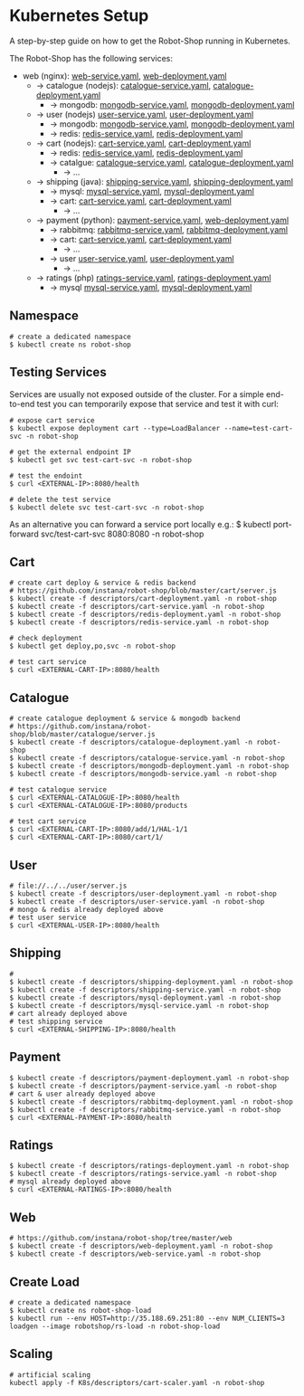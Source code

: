 # Kubernetes Setup

A step-by-step guide on how to get the Robot-Shop running in Kubernetes.

The Robot-Shop has the following services:


* web (nginx): [web-service.yaml](./descriptors/web-service.yaml), [web-deployment.yaml](./descriptors/web-deployment.yaml)
    * -> catalogue (nodejs): [catalogue-service.yaml](./descriptors/catalogue-service.yaml), [catalogue-deployment.yaml](./descriptors/catalogue-deployment.yaml)
        * -> mongodb: [mongodb-service.yaml](./descriptors/mongodb-service.yaml), [mongodb-deployment.yaml](./descriptors/mongodb-deployment.yaml)
    * -> user (nodejs) [user-service.yaml](./descriptors/user-service.yaml), [user-deployment.yaml](./descriptors/user-deployment.yaml)
        * -> mongodb: [mongodb-service.yaml](./descriptors/mongodb-service.yaml), [mongodb-deployment.yaml](./descriptors/mongodb-deployment.yaml)
        * -> redis: [redis-service.yaml](./descriptors/redis-service.yaml), [redis-deployment.yaml](./descriptors/redis-deployment.yaml)
    * -> cart (nodejs): [cart-service.yaml](./descriptors/cart-service.yaml), [cart-deployment.yaml](./descriptors/cart-deployment.yaml)
        * -> redis: [redis-service.yaml](./descriptors/redis-service.yaml), [redis-deployment.yaml](./descriptors/redis-deployment.yaml)
        * -> catalgue: [catalogue-service.yaml](./descriptors/catalogue-service.yaml), [catalogue-deployment.yaml](./descriptors/catalogue-deployment.yaml)
            * -> ...  
    * -> shipping (java): [shipping-service.yaml](./descriptors/shipping-service.yaml), [shipping-deployment.yaml](./descriptors/shipping-deployment.yaml)
        * -> mysql: [mysql-service.yaml](./descriptors/mysql-service.yaml), [mysql-deployment.yaml](./descriptors/mysql-deployment.yaml)
        * -> cart: [cart-service.yaml](./descriptors/cart-service.yaml), [cart-deployment.yaml](./descriptors/cart-deployment.yaml)
            * -> ...
    * -> payment (python): [payment-service.yaml](./descriptors/payment-service.yaml), [web-deployment.yaml](./descriptors/payment-deployment.yaml)
        * -> rabbitmq: [rabbitmq-service.yaml](./descriptors/rabbitmq-service.yaml), [rabbitmq-deployment.yaml](./descriptors/rabbitmq-deployment.yaml)
        * -> cart: [cart-service.yaml](./descriptors/cart-service.yaml), [cart-deployment.yaml](./descriptors/cart-deployment.yaml)
            * -> ...
        * -> user  [user-service.yaml](./descriptors/user-service.yaml), [user-deployment.yaml](./descriptors/user-deployment.yaml)
            * -> ...
    * -> ratings (php) [ratings-service.yaml](./descriptors/ratings-service.yaml), [ratings-deployment.yaml](./descriptors/ratings-deployment.yaml)
        * -> mysql [mysql-service.yaml](./descriptors/mysql-service.yaml), [mysql-deployment.yaml](./descriptors/mysql-deployment.yaml)



## Namespace

    # create a dedicated namespace
    $ kubectl create ns robot-shop

## Testing Services

Services are usually not exposed outside of the cluster. For a simple end-to-end test you can temporarily expose that service and test it with curl:

    # expose cart service
    $ kubectl expose deployment cart --type=LoadBalancer --name=test-cart-svc -n robot-shop

    # get the external endpoint IP
    $ kubectl get svc test-cart-svc -n robot-shop

    # test the endoint
    $ curl <EXTERNAL-IP>:8080/health

    # delete the test service
    $ kubectl delete svc test-cart-svc -n robot-shop

As an alternative you can forward a service port locally e.g.:
    $ kubectl port-forward svc/test-cart-svc 8080:8080 -n robot-shop

## Cart

    # create cart deploy & service & redis backend
    # https://github.com/instana/robot-shop/blob/master/cart/server.js
    $ kubectl create -f descriptors/cart-deployment.yaml -n robot-shop
    $ kubectl create -f descriptors/cart-service.yaml -n robot-shop
    $ kubectl create -f descriptors/redis-deployment.yaml -n robot-shop
    $ kubectl create -f descriptors/redis-service.yaml -n robot-shop

    # check deployment 
    $ kubectl get deploy,po,svc -n robot-shop

    # test cart service
    $ curl <EXTERNAL-CART-IP>:8080/health

## Catalogue

    # create catalogue deployment & service & mongodb backend
    # https://github.com/instana/robot-shop/blob/master/catalogue/server.js
    $ kubectl create -f descriptors/catalogue-deployment.yaml -n robot-shop
    $ kubectl create -f descriptors/catalogue-service.yaml -n robot-shop
    $ kubectl create -f descriptors/mongodb-deployment.yaml -n robot-shop
    $ kubectl create -f descriptors/mongodb-service.yaml -n robot-shop

    # test catalogue service
    $ curl <EXTERNAL-CATALOGUE-IP>:8080/health
    $ curl <EXTERNAL-CATALOGUE-IP>:8080/products

    # test cart service
    $ curl <EXTERNAL-CART-IP>:8080/add/1/HAL-1/1
    $ curl <EXTERNAL-CART-IP>:8080/cart/1/

## User

    # file://../../user/server.js
    $ kubectl create -f descriptors/user-deployment.yaml -n robot-shop
    $ kubectl create -f descriptors/user-service.yaml -n robot-shop
    # mongo & redis already deployed above
    # test user service
    $ curl <EXTERNAL-USER-IP>:8080/health

## Shipping

    # 
    $ kubectl create -f descriptors/shipping-deployment.yaml -n robot-shop
    $ kubectl create -f descriptors/shipping-service.yaml -n robot-shop
    $ kubectl create -f descriptors/mysql-deployment.yaml -n robot-shop
    $ kubectl create -f descriptors/mysql-service.yaml -n robot-shop
    # cart already deployed above
    # test shipping service
    $ curl <EXTERNAL-SHIPPING-IP>:8080/health

## Payment

    $ kubectl create -f descriptors/payment-deployment.yaml -n robot-shop
    $ kubectl create -f descriptors/payment-service.yaml -n robot-shop
    # cart & user already deployed above
    $ kubectl create -f descriptors/rabbitmq-deployment.yaml -n robot-shop
    $ kubectl create -f descriptors/rabbitmq-service.yaml -n robot-shop
    $ curl <EXTERNAL-PAYMENT-IP>:8080/health

## Ratings
    $ kubectl create -f descriptors/ratings-deployment.yaml -n robot-shop
    $ kubectl create -f descriptors/ratings-service.yaml -n robot-shop
    # mysql already deployed above
    $ curl <EXTERNAL-RATINGS-IP>:8080/health


## Web

    # https://github.com/instana/robot-shop/tree/master/web
    $ kubectl create -f descriptors/web-deployment.yaml -n robot-shop
    $ kubectl create -f descriptors/web-service.yaml -n robot-shop


## Create Load

    # create a dedicated namespace
    $ kubectl create ns robot-shop-load
    $ kubectl run --env HOST=http://35.188.69.251:80 --env NUM_CLIENTS=3 loadgen --image robotshop/rs-load -n robot-shop-load

## Scaling

    # artificial scaling
    kubectl apply -f K8s/descriptors/cart-scaler.yaml -n robot-shop
